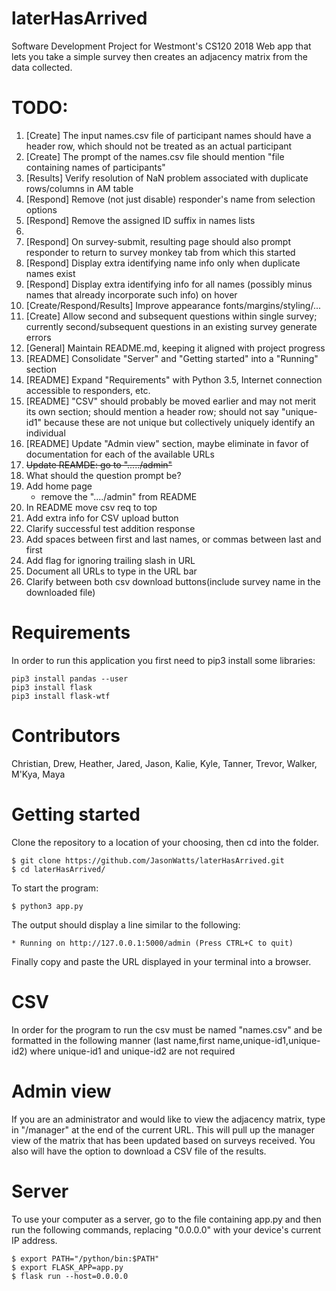 # laterHasArrived
Software Development Project for Westmont's CS120 2018
Web app that lets you take a simple survey then creates an adjacency matrix from the data collected.

# TODO:
1. [Create] The input names.csv file of participant names should have a header row,
which should not be treated as an actual participant
1. [Create] The prompt of the names.csv file should mention "file containing names of participants" 
1. [Results] Verify resolution of NaN problem associated with duplicate rows/columns in AM table
1. [Respond] Remove (not just disable) responder's name from selection options
1. [Respond] Remove the assigned ID suffix in names lists
1. 
1. [Respond] On survey-submit, resulting page should also prompt responder
to return to survey monkey tab from which this started
1. [Respond] Display extra identifying name info only when duplicate names exist
1. [Respond] Display extra identifying info for all names
(possibly minus names that already incorporate such info) on hover
1. [Create/Respond/Results] Improve appearance fonts/margins/styling/...
1. [Create] Allow second and subsequent questions within single survey;
currently second/subsequent questions in an existing survey generate errors
1. [General] Maintain README.md, keeping it aligned with project progress
1. [README] Consolidate "Server" and "Getting started" into a "Running" section
1. [README] Expand "Requirements" with Python 3.5, Internet connection accessible to responders, etc.
1. [README] "CSV" should probably be moved earlier and may not merit its own section;
should mention a header row; should not say "unique-id1" because these are not unique
but collectively uniquely identify an individual
1. [README] Update "Admin view" section, maybe eliminate in favor of documentation
for each of the available URLs
1. ~~Update REAMDE: go to "...../admin"~~
1. What should the  question prompt be?
1. Add home page
   * remove the "..../admin" from README
1. In README move csv req to top
1. Add extra info for CSV upload button
1. Clarify successful test addition response
1. Add spaces between first and last names, or commas between last and first
1. Add flag for ignoring trailing slash in URL
1. Document all URLs to type in the URL bar
1. Clarify between both csv download buttons(include survey name in the downloaded file)

# Requirements

In order to run this application you first need to pip3 install some libraries:

```
pip3 install pandas --user
pip3 install flask
pip3 install flask-wtf
```

# Contributors
Christian,
Drew,
Heather,
Jared,
Jason,
Kalie,
Kyle,
Tanner,
Trevor,
Walker,
M'Kya,
Maya

# Getting started
Clone the repository to a location of your choosing, then cd into the folder.
```
$ git clone https://github.com/JasonWatts/laterHasArrived.git
$ cd laterHasArrived/
```
To start the program:
```
$ python3 app.py
```
The output should display a line similar to the following:
```
* Running on http://127.0.0.1:5000/admin (Press CTRL+C to quit)
```
Finally copy and paste the URL displayed in your terminal into a browser.

# CSV

In order for the program to run the csv must be named "names.csv" and be formatted in the following manner (last name,first name,unique-id1,unique-id2) where unique-id1 and unique-id2 are not required 


# Admin view
If you are an administrator and would like to view the adjacency matrix, type in "/manager" at the end of the current URL. This will pull up the manager view of the matrix that has been updated based on surveys received. You also will have the option to download a CSV file of the results.

# Server
To use your computer as a server, go to the file containing app.py and then run the following commands, replacing "0.0.0.0" with your device's current IP address. 
```
$ export PATH="/python/bin:$PATH"
$ export FLASK_APP=app.py
$ flask run --host=0.0.0.0 
```
